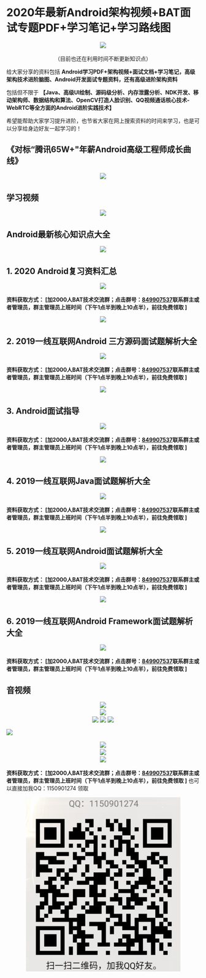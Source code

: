 # 2020年最新Android架构视频+BAT面试专题PDF+学习笔记+学习路线图

<div align=center>
<img src="https://images.gitee.com/uploads/images/2020/0903/145637_c1c45e98_8014590.png">
</div>

<p align = center>（目前也还在利用时间不断更新知识点）</p>

给大家分享的资料包括 **Android学习PDF+架构视频+面试文档+学习笔记，高级架构技术进阶脑图、Android开发面试专题资料，还有高级进阶架构资料** 



包括但不限于 **【Java、高级UI绘制、源码级分析、内存泄露分析、NDK开发、移动架构师、数据结构和算法、OpenCV打造人脸识别、QQ视频通话核心技术-WebRTC等全方面的Android进阶实践技术】** 

希望能帮助大家学习提升进阶，也节省大家在网上搜索资料的时间来学习，也是可以分享给身边好友一起学习的！

## 《对标“腾讯65W+"年薪Android高级工程师成长曲线》

<div  align = center>
<img src="https://images.gitee.com/uploads/images/2020/0903/150122_4e9d7264_8014590.png">
</div>

## 学习视频

<div  align = center>
<img src="https://images.gitee.com/uploads/images/2020/0903/150257_bf2e62a3_8014590.png">
</div>

## Android最新核心知识点大全

<div  align = center>
<img src="https://images.gitee.com/uploads/images/2020/0903/150307_b4c25629_8014590.png">
</div>

## 1. 2020 Android复习资料汇总

<div  align = center>
<img src="https://images.gitee.com/uploads/images/2020/0903/153630_d45f34d5_8014590.png">
</div>

 **资料获取方式：
[加2000人BAT技术交流群；点击群号：[849907537](https://jq.qq.com/?_wv=1027&k=LWRtQTWF)联系群主或者管理员，群主管理员上班时间（下午1点半到晚上10点半），前往免费领取 ]** 

<div  align = center>
<img src="https://images.gitee.com/uploads/images/2020/0903/153212_0c6d3622_8014590.png">
</div>

## 2. 2019一线互联网Android 三方源码面试题解析大全

<div  align = center>
<img src="https://images.gitee.com/uploads/images/2020/0903/151538_30efe46e_8014590.png">
</div>

 **资料获取方式：
[加2000人BAT技术交流群；点击群号：[849907537](https://jq.qq.com/?_wv=1027&k=LWRtQTWF)联系群主或者管理员，群主管理员上班时间（下午1点半到晚上10点半），前往免费领取 ]** 

<div  align = center>
<img src="https://images.gitee.com/uploads/images/2020/0903/153212_0c6d3622_8014590.png">
</div>

## 3. Android面试指导

<div  align = center>
<img src="https://images.gitee.com/uploads/images/2020/0903/151634_cba5a294_8014590.png">
</div>


 **资料获取方式：
[加2000人BAT技术交流群；点击群号：[849907537](https://jq.qq.com/?_wv=1027&k=LWRtQTWF)联系群主或者管理员，群主管理员上班时间（下午1点半到晚上10点半），前往免费领取 ]** 

<div  align = center>
<img src="https://images.gitee.com/uploads/images/2020/0903/153212_0c6d3622_8014590.png">
</div>

## 4. 2019一线互联网Java面试题解析大全

<div  align = center>
<img src="https://images.gitee.com/uploads/images/2020/0903/152749_aa70c29a_8014590.png">
</div>

 **资料获取方式：
[加2000人BAT技术交流群；点击群号：[849907537](https://jq.qq.com/?_wv=1027&k=LWRtQTWF)联系群主或者管理员，群主管理员上班时间（下午1点半到晚上10点半），前往免费领取 ]** 

<div  align = center>
<img src="https://images.gitee.com/uploads/images/2020/0903/153212_0c6d3622_8014590.png">
</div>

## 5. 2019一线互联网Android面试题解析大全

<div  align = center>
<img src="https://images.gitee.com/uploads/images/2020/0903/152736_08622c59_8014590.png">
</div>

 **资料获取方式：
[加2000人BAT技术交流群；点击群号：[849907537](https://jq.qq.com/?_wv=1027&k=LWRtQTWF)联系群主或者管理员，群主管理员上班时间（下午1点半到晚上10点半），前往免费领取 ]** 

<div  align = center>
<img src="https://images.gitee.com/uploads/images/2020/0903/153212_0c6d3622_8014590.png">
</div>

## 6. 2019一线互联网Android Framework面试题解析大全

<div  align = center>
<img src="https://images.gitee.com/uploads/images/2020/0903/152802_e4eb7b86_8014590.png">
</div>

 **资料获取方式：
[加2000人BAT技术交流群；点击群号：[849907537](https://jq.qq.com/?_wv=1027&k=LWRtQTWF)联系群主或者管理员，群主管理员上班时间（下午1点半到晚上10点半），前往免费领取 ]** 

## 音视频
<div  align = center>
<img src="https://images.gitee.com/uploads/images/2020/0903/163903_8d234976_8014590.png">
</div>

<div  align = center>
<img src="https://images.gitee.com/uploads/images/2020/0903/152929_bb135112_8014590.png">
</div>

<div  align = center>
<img src="https://images.gitee.com/uploads/images/2020/0903/152958_25726b87_8014590.png">
<img src="https://upload-images.jianshu.io/upload_images/16810022-480134fc915f32cb.png?imageMogr2/auto-orient/strip|imageView2/2/w/860/format/webp">
<img src="https://upload-images.jianshu.io/upload_images/16810022-907aae3b0f8dbe4d.png?imageMogr2/auto-orient/strip|imageView2/2/format/webp">
</div>

![](https://upload-images.jianshu.io/upload_images/16810022-907aae3b0f8dbe4d.png?imageMogr2/auto-orient/strip%7CimageView2/2/w/1240)
<div  align = center>
<img src="https://images.gitee.com/uploads/images/2020/0903/153005_d0ccc35c_8014590.png">
</div>

<div  align = center>
<img src="https://images.gitee.com/uploads/images/2020/0903/153034_2e628117_8014590.png">
</div>

<div  align = center>
<img src="https://images.gitee.com/uploads/images/2020/0903/153020_c653a849_8014590.png">
</div>
 
**资料获取方式：
[加2000人BAT技术交流群；点击群号：[849907537](https://jq.qq.com/?_wv=1027&k=LWRtQTWF)联系群主或者管理员，群主管理员上班时间（下午1点半到晚上10点半），前往免费领取 ]** 
也可以直接加我QQ：1150901274 领取

<div  align = center>
<img src="QQ二维码.jpg">
</div>
